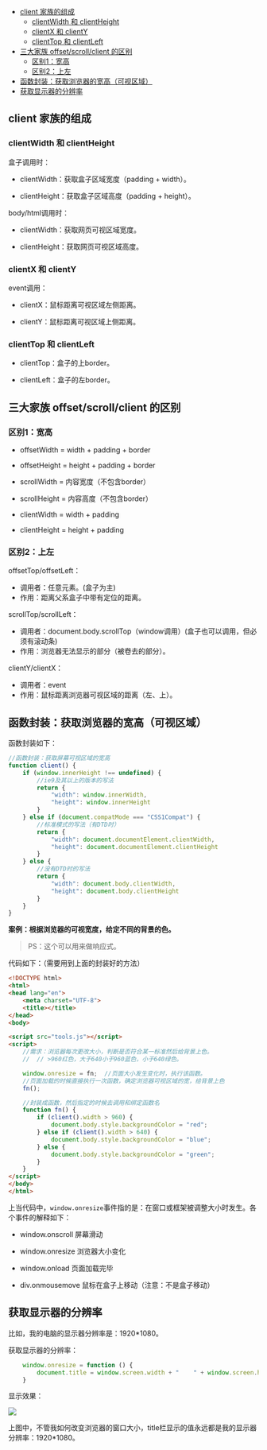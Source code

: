 <!-- MarkdownTOC -->

- [client 家族的组成](#client-%E5%AE%B6%E6%97%8F%E7%9A%84%E7%BB%84%E6%88%90)
    - [clientWidth 和 clientHeight](#clientwidth-%E5%92%8C-clientheight)
    - [clientX 和 clientY](#clientx-%E5%92%8C-clienty)
    - [clientTop 和 clientLeft](#clienttop-%E5%92%8C-clientleft)
- [三大家族 offset/scroll/client 的区别](#%E4%B8%89%E5%A4%A7%E5%AE%B6%E6%97%8F-offsetscrollclient-%E7%9A%84%E5%8C%BA%E5%88%AB)
    - [区别1：宽高](#%E5%8C%BA%E5%88%AB1%EF%BC%9A%E5%AE%BD%E9%AB%98)
    - [区别2：上左](#%E5%8C%BA%E5%88%AB2%EF%BC%9A%E4%B8%8A%E5%B7%A6)
- [函数封装：获取浏览器的宽高（可视区域）](#%E5%87%BD%E6%95%B0%E5%B0%81%E8%A3%85%EF%BC%9A%E8%8E%B7%E5%8F%96%E6%B5%8F%E8%A7%88%E5%99%A8%E7%9A%84%E5%AE%BD%E9%AB%98%EF%BC%88%E5%8F%AF%E8%A7%86%E5%8C%BA%E5%9F%9F%EF%BC%89)
- [获取显示器的分辨率](#%E8%8E%B7%E5%8F%96%E6%98%BE%E7%A4%BA%E5%99%A8%E7%9A%84%E5%88%86%E8%BE%A8%E7%8E%87)

<!-- /MarkdownTOC -->


<a id="client-%E5%AE%B6%E6%97%8F%E7%9A%84%E7%BB%84%E6%88%90"></a>
## client 家族的组成

<a id="clientwidth-%E5%92%8C-clientheight"></a>
### clientWidth 和 clientHeight

盒子调用时：

- clientWidth：获取盒子区域宽度（padding + width）。

- clientHeight：获取盒子区域高度（padding + height）。

body/html调用时：

- clientWidth：获取网页可视区域宽度。

- clientHeight：获取网页可视区域高度。


<a id="clientx-%E5%92%8C-clienty"></a>
### clientX 和 clientY

event调用：

- clientX：鼠标距离可视区域左侧距离。

-  clientY：鼠标距离可视区域上侧距离。



<a id="clienttop-%E5%92%8C-clientleft"></a>
### clientTop 和 clientLeft

- clientTop：盒子的上border。

- clientLeft：盒子的左border。


<a id="%E4%B8%89%E5%A4%A7%E5%AE%B6%E6%97%8F-offsetscrollclient-%E7%9A%84%E5%8C%BA%E5%88%AB"></a>
## 三大家族 offset/scroll/client 的区别

<a id="%E5%8C%BA%E5%88%AB1%EF%BC%9A%E5%AE%BD%E9%AB%98"></a>
### 区别1：宽高

- offsetWidth  = width  + padding + border
- offsetHeight = height + padding + border

- scrollWidth   = 内容宽度（不包含border）
- scrollHeight  = 内容高度（不包含border）

- clientWidth  = width  + padding
- clientHeight = height + padding


<a id="%E5%8C%BA%E5%88%AB2%EF%BC%9A%E4%B8%8A%E5%B7%A6"></a>
### 区别2：上左


offsetTop/offsetLeft：

- 调用者：任意元素。(盒子为主)
- 作用：距离父系盒子中带有定位的距离。


scrollTop/scrollLeft：

- 调用者：document.body.scrollTop（window调用）(盒子也可以调用，但必须有滚动条)
- 作用：浏览器无法显示的部分（被卷去的部分）。


clientY/clientX：

- 调用者：event
- 作用：鼠标距离浏览器可视区域的距离（左、上）。




<a id="%E5%87%BD%E6%95%B0%E5%B0%81%E8%A3%85%EF%BC%9A%E8%8E%B7%E5%8F%96%E6%B5%8F%E8%A7%88%E5%99%A8%E7%9A%84%E5%AE%BD%E9%AB%98%EF%BC%88%E5%8F%AF%E8%A7%86%E5%8C%BA%E5%9F%9F%EF%BC%89"></a>
## 函数封装：获取浏览器的宽高（可视区域）

函数封装如下：

```javascript
//函数封装：获取屏幕可视区域的宽高
function client() {
    if (window.innerHeight !== undefined) {
        //ie9及其以上的版本的写法
        return {
            "width": window.innerWidth,
            "height": window.innerHeight
        }
    } else if (document.compatMode === "CSS1Compat") {
        //标准模式的写法（有DTD时）
        return {
            "width": document.documentElement.clientWidth,
            "height": document.documentElement.clientHeight
        }
    } else {
        //没有DTD时的写法
        return {
            "width": document.body.clientWidth,
            "height": document.body.clientHeight
        }
    }
}

```


**案例：根据浏览器的可视宽度，给定不同的背景的色。**

> PS：这个可以用来做响应式。

代码如下：（需要用到上面的封装好的方法）

```html
<!DOCTYPE html>
<html>
<head lang="en">
    <meta charset="UTF-8">
    <title></title>
</head>
<body>

<script src="tools.js"></script>
<script>
    //需求：浏览器每次更改大小，判断是否符合某一标准然后给背景上色。
    //  // >960红色，大于640小于960蓝色，小于640绿色。

    window.onresize = fn;  //页面大小发生变化时，执行该函数。
    //页面加载的时候直接执行一次函数，确定浏览器可视区域的宽，给背景上色
    fn();

    //封装成函数，然后指定的时候去调用和绑定函数名
    function fn() {
        if (client().width > 960) {
            document.body.style.backgroundColor = "red";
        } else if (client().width > 640) {
            document.body.style.backgroundColor = "blue";
        } else {
            document.body.style.backgroundColor = "green";
        }
    }
</script>
</body>
</html>
```


上当代码中，`window.onresize`事件指的是：在窗口或框架被调整大小时发生。各个事件的解释如下：

- window.onscroll        屏幕滑动

- window.onresize       浏览器大小变化

- window.onload	        页面加载完毕

- div.onmousemove    鼠标在盒子上移动（注意：不是盒子移动）



<a id="%E8%8E%B7%E5%8F%96%E6%98%BE%E7%A4%BA%E5%99%A8%E7%9A%84%E5%88%86%E8%BE%A8%E7%8E%87"></a>
## 获取显示器的分辨率

比如，我的电脑的显示器分辨率是：1920*1080。


获取显示器的分辨率：

```javascript
    window.onresize = function () {
        document.title = window.screen.width + "    " + window.screen.height;
    }
```

显示效果：


![](http://img.smyhvae.com/20180203_2155.png)


上图中，不管我如何改变浏览器的窗口大小，title栏显示的值永远都是我的显示器分辨率：1920*1080。


